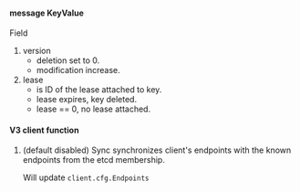 #### message KeyValue
Field
1. version
    - deletion set to 0.
    - modification increase.
1. lease
    - is ID of the lease attached to key.
    - lease expires, key deleted.
    - lease == 0, no lease attached.

#### V3 client function
1. (default disabled) Sync synchronizes client's endpoints with the known endpoints from the etcd membership.

    Will update `client.cfg.Endpoints`